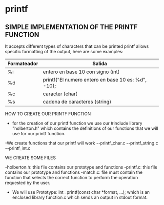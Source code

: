 # printf
## SIMPLE IMPLEMENTATION OF THE PRINTF FUNCTION

It accepts different types of characters that can be printed printf allows specific formatting of the output, here are some examples:

| Formateador | Salida |
| ------ | ------ |
|%i|entero en base 10 con signo (int)
|%d|printf("El numero entero en base 10 es: %d", -10);|
|%c|caracter (char)|
|%s|cadena de caracteres (string)

HOW TO CREATE OUR PRINTF FUNCTION

- for the creation of our printf function we use our #include library "holberton.h" which contains the definitions of our functions that we will use for our printf function.

-We create functions that our printf will work 
--printf_char.c
--printf_string.c
--printf_int.c

WE CREATE SOME FILES

-holberton.h: this file contains our prototype and functions
-printf.c: this file contains our prototype and functions
-match.c: file must contain the function that selects the correct function to perform the operation requested by the user. 

- We will use Prototype: int _printf(const char *format, ...); which is an enclosed library function.c which sends an output in stdout format.



